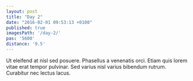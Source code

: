 ```yaml
---
layout: post
title: "Day 2"
date: "2016-02-01 09:53:13 +0100"
published: true
imagesPath: '/day-2/'
pas: '5600'
distance: '9.5'
---
```


Ut eleifend at nisl sed posuere. Phasellus a venenatis orci. Etiam quis lorem vitae erat tempor pulvinar. Sed varius nisl varius bibendum rutrum. Curabitur nec lectus lacus.

